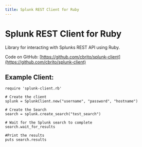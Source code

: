 ```yaml
---
title: Splunk REST Client for Ruby
---
```

# Splunk REST Client for Ruby

Library for interacting with Splunks REST API using Ruby.

Code on GitHub: [https://github.com/cbrito/splunk-client](https://github.com/cbrito/splunk-client)

## Example Client: 
	require 'splunk-client.rb'

	# Create the client
	splunk = SplunkClient.new("username", "password", "hostname")

	# Create the Search
	search = splunk.create_search("test_search")

	# Wait for the Splunk search to complete
	search.wait_for_results

	#Print the results 
	puts search.results

